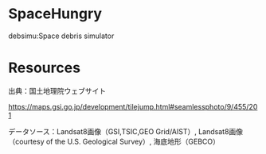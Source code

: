 # SpaceHungry

debsimu:Space debris simulator


# Resources

出典：国土地理院ウェブサイト

https://maps.gsi.go.jp/development/tilejump.html#seamlessphoto/9/455/201

データソース：Landsat8画像（GSI,TSIC,GEO Grid/AIST）, Landsat8画像（courtesy of the U.S. Geological Survey）, 海底地形（GEBCO）
